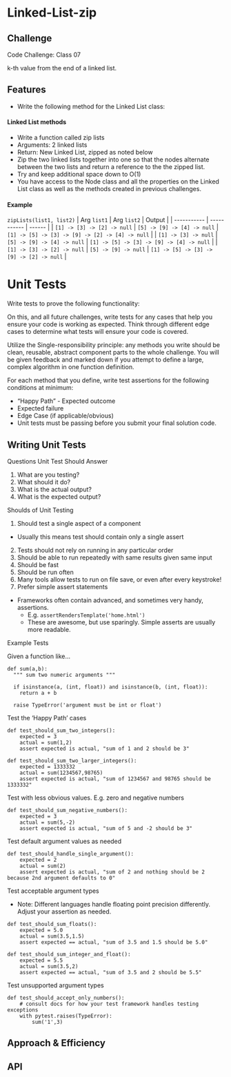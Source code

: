 # Linked-List-zip
<!-- Short summary or background information -->

## Challenge
<!-- Description of the challenge -->
Code Challenge: Class 07

k-th value from the end of a linked list.

## Features

- Write the following method for the Linked List class:

#### Linked List methods

- Write a function called zip lists
- Arguments: 2 linked lists
- Return: New Linked List, zipped as noted below
- Zip the two linked lists together into one so that the nodes alternate between the two lists and return a reference to the the zipped list.
- Try and keep additional space down to O(1)
- You have access to the Node class and all the properties on the Linked List class as well as the methods created in previous challenges.


#### Example

`zipLists(list1, list2)`
| Arg `list1`	| Arg `list2`	| Output |
| ----------- | ----------- | ------ |
| `[1] -> [3] -> [2] -> null` |	`[5] -> [9] -> [4] -> null` |	`[1] -> [5] -> [3] -> [9] -> [2] -> [4] -> null` |
| `[1] -> [3] -> null` |	`[5] -> [9] -> [4] -> null`	| `[1] -> [5] -> [3] -> [9] -> [4] -> null` |
| `[1] -> [3] -> [2] -> null`	| `[5] -> [9] -> null` | `[1] -> [5] -> [3] -> [9] -> [2] -> null` |


# Unit Tests

Write tests to prove the following functionality:

On this, and all future challenges, write tests for any cases that help you ensure your code is working as expected. Think through different edge cases to determine what tests will ensure your code is covered.

Utilize the Single-responsibility principle: any methods you write should be clean, reusable, abstract component parts to the whole challenge. You will be given feedback and marked down if you attempt to define a large, complex algorithm in one function definition.

For each method that you define, write test assertions for the following conditions at minimum:

- “Happy Path” - Expected outcome
- Expected failure
- Edge Case (if applicable/obvious)
- Unit tests must be passing before you submit your final solution code.

## Writing Unit Tests

Questions Unit Test Should Answer

1. What are you testing?
2. What should it do?
3. What is the actual output?
4. What is the expected output?

Shoulds of Unit Testing

1. Should test a single aspect of a component
  - Usually this means test should contain only a single assert
2. Tests should not rely on running in any particular order
3. Should be able to run repeatedly with same results given same input
4. Should be fast
5. Should be run often
6. Many tools allow tests to run on file save, or even after every keystroke!
7. Prefer simple assert statements
  - Frameworks often contain advanced, and sometimes very handy, assertions.
    - E.g. `assertRendersTemplate('home.html')`
    - These are awesome, but use sparingly. Simple asserts are usually more readable.

Example Tests

Given a function like…
````
def sum(a,b):
  """ sum two numeric arguments """
  
  if isinstance(a, (int, float)) and isinstance(b, (int, float)):
    return a + b

  raise TypeError('argument must be int or float')
````
Test the ‘Happy Path’ cases

```
def test_should_sum_two_integers():
    expected = 3
    actual = sum(1,2)
    assert expected is actual, "sum of 1 and 2 should be 3"
```
```
def test_should_sum_two_larger_integers():
    expected = 1333332
    actual = sum(1234567,98765)
    assert expected is actual, "sum of 1234567 and 98765 should be 1333332"
```
Test with less obvious values. E.g. zero and negative numbers
```
def test_should_sum_negative_numbers():
    expected = 3
    actual = sum(5,-2)
    assert expected is actual, "sum of 5 and -2 should be 3"
```
Test default argument values as needed

```
def test_should_handle_single_argument():
    expected = 2
    actual = sum(2)
    assert expected is actual, "sum of 2 and nothing should be 2 because 2nd argument defaults to 0"
```

Test acceptable argument types
  - Note: Different languages handle floating point precision differently. Adjust your assertion as needed.

```
def test_should_sum_floats():
    expected = 5.0
    actual = sum(3.5,1.5)
    assert expected == actual, "sum of 3.5 and 1.5 should be 5.0"
```

```
def test_should_sum_integer_and_float():
    expected = 5.5
    actual = sum(3.5,2)
    assert expected == actual, "sum of 3.5 and 2 should be 5.5"
```

Test unsupported argument types
```
def test_should_accept_only_numbers():
    # consult docs for how your test framework handles testing exceptions
    with pytest.raises(TypeError):
        sum('1',3)
```

## Approach & Efficiency
<!-- What approach did you take? Why? What is the Big O space/time for this approach? -->



## API
<!-- Description of each method publicly available to your Linked List -->
